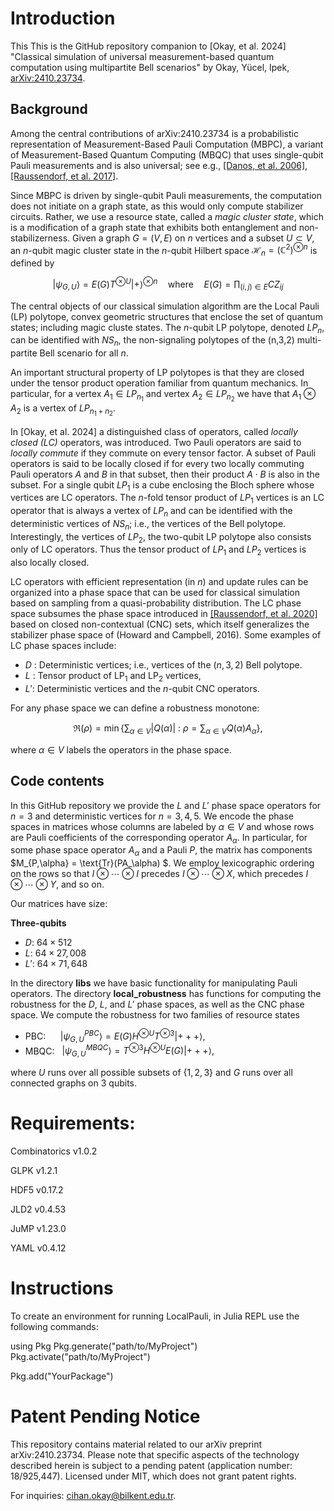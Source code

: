 
# Introduction

This This is the GitHub repository companion to [Okay, et al. 2024] "Classical simulation of universal measurement-based quantum computation using multipartite Bell scenarios" by Okay, Yücel, Ipek, [arXiv:2410.23734](https://arxiv.org/abs/2410.23734).

## Background

Among the central contributions of arXiv:2410.23734 is a probabilistic representation of Measurement-Based Pauli Computation (MBPC), a variant of Measurement-Based Quantum Computing (MBQC) that uses single-qubit Pauli measurements and is also universal; see e.g., [[Danos, et al. 2006]](https://arxiv.org/abs/0704.1263), [[Raussendorf, et al. 2017]](https://arxiv.org/abs/1511.08506).

Since MBPC is driven by single-qubit Pauli measurements, the computation does not initiate on a graph state, as this would only compute stabilizer circuits. Rather, we use a resource state, called a *magic cluster state*, which is a modification of a graph state that exhibits both entanglement and non-stabilizerness. Given a graph $G = (V,E)$ on $n$ vertices and a subset $U\subset V$, an $n$-qubit magic cluster state in the $n$-qubit Hilbert space $\mathcal{H}_n = (\mathbb{C}^2)^{\otimes n}$ is defined by

$$\left |\psi_{G,U} \right \rangle = E(G)T^{\otimes U} \left |+ \right \rangle^{\otimes n}\quad \text{where}\quad E(G) = \prod_{(i,j)\in E}CZ_{ij}$$

The central objects of our classical simulation algorithm are the Local Pauli (LP) polytope, convex geometric structures that enclose the set of quantum states; including magic cluste states. The $n$-qubit LP polytope, denoted $LP_n$, can be identified with $NS_n$, the non-signaling polytopes of the (n,3,2) multi-partite Bell scenario for all $n$.

An important structural property of LP polytopes is that they are closed under the tensor product operation familiar from quantum mechanics. In particular, for a vertex $A_1\in LP_{n_1}$ and vertex $A_2\in LP_{n_2}$ we have that $A_1\otimes A_2$ is a vertex of $LP_{n_1+n_2}$.

In [Okay, et al. 2024] a distinguished class of operators, called *locally closed (LC)* operators, was introduced. Two Pauli operators are said to *locally commute* if they commute on every tensor factor. A subset of Pauli operators is said to be locally closed if for every two locally commuting Pauli operators $A$ and $B$ in that subset, then their product $A\cdot B$ is also in the subset. For a single qubit $LP_1$ is a cube enclosing the Bloch sphere whose vertices are LC operators. The $n$-fold tensor product of $LP_1$ vertices is an LC operator that is always a vertex of $LP_n$ and can be identified with the deterministic vertices of $NS_n$; i.e., the vertices of the Bell polytope. Interestingly, the vertices of $LP_2$, the two-qubit LP polytope also consists only of LC operators. Thus the tensor product of $LP_1$ and $LP_2$ vertices is also locally closed. 

LC operators with efficient representation (in $n$) and update rules can be organized into a phase space that can be used for classical simulation based on sampling from a quasi-probability distribution. The LC phase space subsumes the phase space introduced in [[Raussendorf, et al. 2020]](https://arxiv.org/abs/1905.05374) based on closed non-contextual (CNC) sets, which itself generalizes the stabilizer phase space of (Howard and Campbell, 2016). Some examples of LC phase spaces include:

- $D~$: Deterministic vertices; i.e., vertices of the $(n,3,2)$ Bell polytope.
- $L~$: Tensor product of $\text{LP}_1$ and $\text{LP}_2$ vertices,
- $L'$: Deterministic vertices and the $n$-qubit CNC operators.

For any phase space we can define a robustness monotone:

$$\mathfrak{R}(\rho) = \min \left \lbrace\sum_{\alpha\in V} |Q(\alpha)|~:~\rho = \sum_{\alpha\in V} Q(\alpha) A_\alpha \right\rbrace,$$

where $\alpha \in V$ labels the operators in the phase space.


## Code contents


In this GitHub repository we provide the $L$ and $L'$ phase space operators for $n=3$ and deterministic vertices for $n=3,4,5$. We encode the phase spaces in matrices whose columns are labeled by $\alpha \in V$ and whose rows are Pauli coefficients of the corresponding operator $A_\alpha$. In particular, for some phase space operator $A_\alpha$ and a Pauli $P$, the matrix has components $M_{P,\alpha} = \text{Tr}(PA_\alpha) $.  We employ lexicographic ordering on the rows so that $I\otimes \cdots \otimes I$ precedes $I\otimes \cdots \otimes X$, which precedes $I\otimes \cdots \otimes Y$, and so on.

Our matrices have size:

**Three-qubits**

- $D$: $64\times 512$
- $L$: $64\times 27,008$
- $L'$: $64\times 71,648$


In the directory **libs** we have basic functionality for manipulating Pauli operators. The directory **local_robustness** has functions for computing the robustness for the $D$, $L$, and $L'$ phase spaces, as well as the CNC phase space. We compute the robustness for two families of resource states

- PBC: $~~~~~\left |\psi_{G,U}^{PBC} \right \rangle = E(G)H^{\otimes U}T^{\otimes 3} \left |+++ \right \rangle,$
- MBQC: $~~\left |\psi_{G,U}^{MBQC} \right \rangle =T^{\otimes 3} H^{\otimes U}E(G) \left |+++ \right \rangle,$

where $U$ runs over all possible subsets of $\{1,2,3\}$ and $G$ runs over all connected graphs on $3$ qubits. 


# Requirements:

Combinatorics   v1.0.2

GLPK            v1.2.1

HDF5            v0.17.2

JLD2            v0.4.53

JuMP            v1.23.0

YAML            v0.4.12

# Instructions

To create an environment for running LocalPauli, in Julia REPL use the following commands:

using Pkg
Pkg.generate("path/to/MyProject")
Pkg.activate("path/to/MyProject")

Pkg.add("YourPackage")


# Patent Pending Notice

This repository contains material related to our arXiv preprint arXiv:2410.23734. Please note that specific aspects of the technology described herein is subject to a pending patent (application number: 18/925,447).
Licensed under MIT, which does not grant patent rights.

For inquiries: cihan.okay@bilkent.edu.tr.


